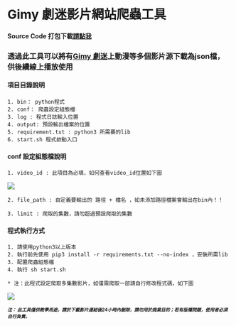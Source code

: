 # Gimy 劇迷影片網站爬蟲工具

#### Source Code 打包下載[請點我](https://downgit.github.io/#/home?url=https://github.com/JeffWen0105/howhow/tree/main/Python/Crawler/Gimy)

### 透過此工具可以將有[Gimy 劇迷](https://gimy.one/)上動漫等多個影片源下載為json檔，供後續線上播放使用

#### 項目目錄說明

```
1. bin： python程式
2. conf： 爬蟲設定組態檔
3. log : 程式日誌輸入位置
4. output: 預設輸出檔案的位置
5. requirement.txt : python3 所需要的lib
6. start.sh 程式啟動入口
```

#### conf 設定組態檔說明
```
1. video_id : 此項目為必填，如何查看video_id位置如下圖
```
![](https://i.imgur.com/QlBW00c.jpg)
```
2. file_path : 自定義要輸出的 路徑 + 檔名 ，如未添加路徑檔案會輸出在bin內！！

3. limit : 爬取的集數，請勿超過預設爬取的集數

```

#### 程式執行方式
```
1. 請使用python3以上版本
2. 執行前先使用 pip3 install -r requirements.txt --no-index ，安裝所需lib
3. 配置爬蟲組態檔
4. 執行 sh start.sh

* 注：此程式設定爬取多集數影片，如僅需爬取一部請自行修改程式碼，如下圖
```
![](https://i.imgur.com/Du9Jc17.png)


<font size="1"><I><b>注： 此工具僅供教學用途，請於下載影片連結後24小時內刪除，請勿用於商業目的；若有版權問題，使用者必須自行負責。</b></I></font>

